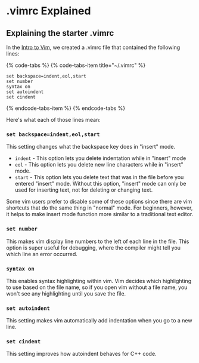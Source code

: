# .vimrc Explained

## Explaining the starter .vimrc

In the [Intro to Vim](../), we created a .vimrc file that contained the following lines:

{% code-tabs %}
{% code-tabs-item title="~/.vimrc" %}
```text
set backspace=indent,eol,start
set number
syntax on
set autoindent
set cindent
```
{% endcode-tabs-item %}
{% endcode-tabs %}

Here's what each of those lines mean:

### `set backspace=indent,eol,start`

This setting changes what the backspace key does in "insert" mode.

* `indent` - This option lets you delete indentation while in "insert" mode
* `eol` - This option lets you delete new line characters while in "insert" mode.
* `start` - This option lets you delete text that was in the file before you entered "insert" mode. Without this option, "insert" mode can only be used for inserting text, not for deleting or changing text.

Some vim users prefer to disable some of these options since there are vim shortcuts that do the same thing in "normal" mode. For beginners, however, it helps to make insert mode function more similar to a traditional text editor.

### `set number`

This makes vim display line numbers to the left of each line in the file. This option is super useful for debugging, where the compiler might tell you which line an error occurred.

### `syntax on`

This enables syntax highlighting within vim. Vim decides which highlighting to use based on the file name, so if you open vim without a file name, you won't see any highlighting until you save the file.

### `set autoindent`

This setting makes vim automatically add indentation when you go to a new line.

### `set cindent`

This setting improves how autoindent behaves for C++ code.

